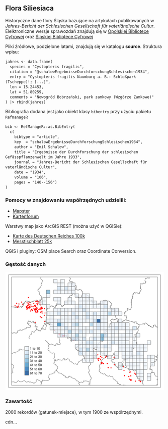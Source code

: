 ## Flora Siliesiaca

Historyczne dane flory Śląska bazujące na artykułach publikowanych w *Jahres-Bericht der Schlesischen Gesellschaft für vaterländische Cultur*. Elelktroniczne wersje sprawozdań znajdują się w [Opolskiej Bibliotece Cyfrowej](https://www.obc.opole.pl/dlibra/publication/8613#structure) oraz [Śląskiej Bibliotece Cyfrowej](https://www.sbc.org.pl/dlibra/publication/11059#structure)

Pliki źródłowe, podzielone latami, znajdują się w katalogu **source**. Struktura wpisu:

```         
jahres <- data.frame(
  species = "Cystopteris fragilis",
  citation = "@schalowErgebnisseDurchforschungSchlesischen1934",
  entry = "Cystopteris fragilis Naumburg a. B.: Schloßpark (Tscheppe)!; [...]",
  lon = 15.24453, 
  lat = 51.80259,
  comments = "Nowogród Bobrzański, park zamkowy (Wzgórze Zamkowe)"
) |> rbind(jahres)
```

Bibliografia dodana jest jako obiekt klasy `bibentry` przy użyciu pakietu `RefmanageR`

```
bib <- RefManageR::as.BibEntry(
  c(
    bibtype = "article",
    key  = "schalowErgebnisseDurchforschungSchlesischen1934",
    author = "Emil Schalow",
    title = "Ergebnisse der Durchforschung der schlesischen Gefässpflanzenwelt im Jahre 1933",
    journal = "Jahres-Bericht der Schlesischen Gesellschaft für vaterländische Cultur",
    date = "1934",
    volume = "106", 
    pages = "140--156")
)

```


### Pomocy w znajdowaniu współrzędnych udzielili:

-   [Mapster](http://igrek.amzp.pl/)
-   [Kartenforum](https://kartenforum.slub-dresden.de/)

Warstwy map jako ArcGIS REST (można użyć w QGISie):

-   [Karte des Deutschen Reiches 100k](https://geoportal.dolnyslask.pl/gprest/services/UMWD_DEUTSCHEN_100/MapServer/)
-   [Messtischblatt 25k](https://geoportal.dolnyslask.pl/gprest/services/UMWD_Messtischblat_nowsze/MapServer/)

QGIS i pluginy: OSM place Search oraz Coordinate Conversion.

### Gęstość danych

![Data density in ATPOL squares (10x10 km)](atpol_plot.png)

### Zawartość

2000 rekordów (gatunek-miejsce), w tym 1900 ze współrzędnymi.

cdn...
